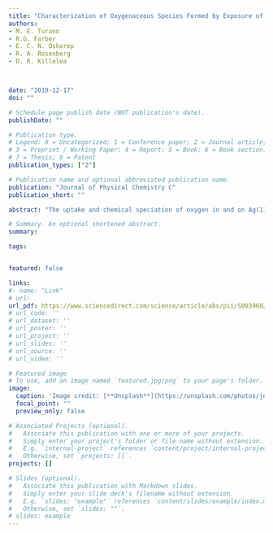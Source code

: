 ```yaml
---
title: "Characterization of Oxygenaceous Species Formed by Exposure of Ag(111) to Atomic Oxygen"
authors:
- M. E. Turano
- R.G. Farber
- E. C. N. Oskorep
- R. A. Rosenberg
- D. R. Killelea



date: "2019-12-17"
doi: ""

# Schedule page publish date (NOT publication's date).
publishDate: ""

# Publication type.
# Legend: 0 = Uncategorized; 1 = Conference paper; 2 = Journal article;
# 3 = Preprint / Working Paper; 4 = Report; 5 = Book; 6 = Book section;
# 7 = Thesis; 8 = Patent
publication_types: ["2"]

# Publication name and optional abbreviated publication name.
publication: "Journal of Physical Chemistry C"
publication_short: ""

abstract: "The uptake and chemical speciation of oxygen in and on Ag(111) surface is described. An Ag(111) surface was exposed to gas-phase oxygen atoms under ultrahigh vacuum compatible conditions at various surface temperatures. The O uptake was quantified using temperature-programmed desorption measurements and showed that oxygen exposures at temperatures above 500 K yielded only surface-adsorbed oxygen in a single surface reconstruction. At temperatures below 500 K, O uptake continued past O surface saturation, and a maximum in the uptake with respect to exposure temperature was observed at 450 K. A model where O atoms must diffuse out of subsurface absorption sites to free room for further O describes this observation. The chemical speciation of the oxygenaceous species formed under these conditions was achieved using X-ray photoelectron spectroscopy. These data show that a single O species initially formed on the surface, but at higher coverages, a new, three-dimensional oxygenaceous phase developed. Because of the importance of silver in heterogeneously catalyzed partial oxidation reactions, these results show that oxygen species embedded below the surface plane must be incorporated into accurate models of Ag-surface catalyzed reactions."

# Summary. An optional shortened abstract.
summary:

tags:


featured: false

links:
#- name: "Link"
# url: 
url_pdf: https://www.sciencedirect.com/science/article/abs/pii/S003960281930754X
# url_code: ''
# url_dataset: ''
# url_poster: ''
# url_project: ''
# url_slides: ''
# url_source: ''
# url_video: ''

# Featured image
# To use, add an image named `featured.jpg/png` to your page's folder. 
image:
  caption: 'Image credit: [**Unsplash**](https://unsplash.com/photos/jdD8gXaTZsc)'
  focal_point: ""
  preview_only: false

# Associated Projects (optional).
#   Associate this publication with one or more of your projects.
#   Simply enter your project's folder or file name without extension.
#   E.g. `internal-project` references `content/project/internal-project/index.md`.
#   Otherwise, set `projects: []`.
projects: []

# Slides (optional).
#   Associate this publication with Markdown slides.
#   Simply enter your slide deck's filename without extension.
#   E.g. `slides: "example"` references `content/slides/example/index.md`.
#   Otherwise, set `slides: ""`.
# slides: example
---
```




